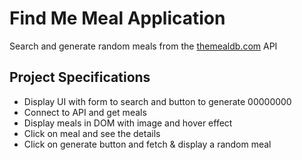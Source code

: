 # Find Me Meal Application

Search and generate random meals from the [themealdb.com](https://www.themealdb.com) API

## Project Specifications

- Display UI with form to search and button to generate 00000000
- Connect to API and get meals
- Display meals in DOM with image and hover effect
- Click on meal and see the details
- Click on generate button and fetch & display a random meal
